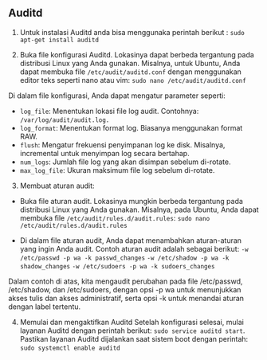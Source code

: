 ## Auditd

1. Untuk instalasi Auditd anda bisa menggunaka perintah berikut : 
`sudo apt-get install auditd`

2. Buka file konfigurasi Auditd. Lokasinya dapat berbeda tergantung pada distribusi Linux yang Anda gunakan. Misalnya, untuk Ubuntu, Anda dapat membuka file `/etc/audit/auditd.conf` dengan menggunakan editor teks seperti nano atau vim: `sudo nano /etc/audit/auditd.conf`

Di dalam file konfigurasi, Anda dapat mengatur parameter seperti:
- `log_file`: Menentukan lokasi file log audit. Contohnya: `/var/log/audit/audit.log.`
- `log_format`: Menentukan format log. Biasanya menggunakan format RAW.
- `flush`: Mengatur frekuensi penyimpanan log ke disk. Misalnya, incremental untuk menyimpan log secara bertahap.
- `num_logs`: Jumlah file log yang akan disimpan sebelum di-rotate.
- `max_log_file`: Ukuran maksimum file log sebelum di-rotate.

3. Membuat aturan audit:

- Buka file aturan audit. Lokasinya mungkin berbeda tergantung pada distribusi Linux yang Anda gunakan. Misalnya, pada Ubuntu, Anda dapat membuka file `/etc/audit/rules.d/audit.rules`: `sudo nano /etc/audit/rules.d/audit.rules`

- Di dalam file aturan audit, Anda dapat menambahkan aturan-aturan yang ingin Anda audit. Contoh aturan audit adalah sebagai berikut: 
`-w /etc/passwd -p wa -k passwd_changes`
`-w /etc/shadow -p wa -k shadow_changes`
`-w /etc/sudoers -p wa -k sudoers_changes`

Dalam contoh di atas, kita mengaudit perubahan pada file /etc/passwd, /etc/shadow, dan /etc/sudoers, dengan opsi -p wa untuk menunjukkan akses tulis dan akses administratif, serta opsi -k untuk menandai aturan dengan label tertentu.

4. Memulai dan mengaktifkan Auditd
Setelah konfigurasi selesai, mulai layanan Auditd dengan perintah berikut: `sudo service auditd start`.
Pastikan layanan Auditd dijalankan saat sistem boot dengan perintah: `sudo systemctl enable auditd`

